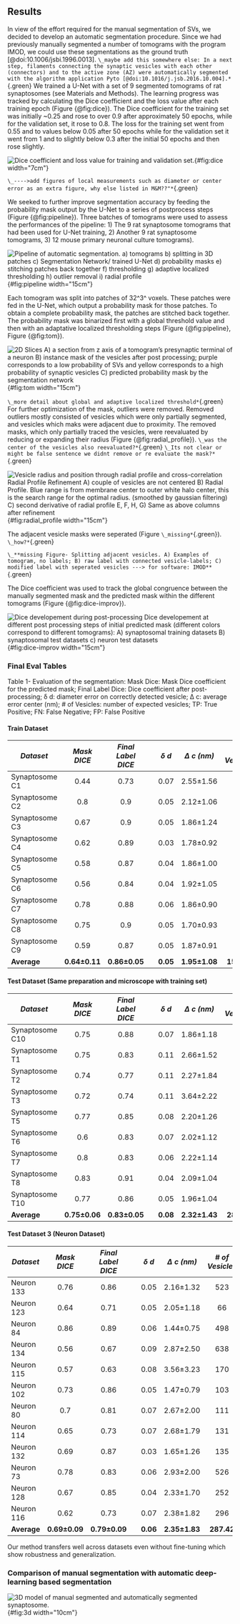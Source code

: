 ## Results

In view of the effort required for the manual segmentation of SVs, we decided to develop an automatic segmentation procedure.
Since we had previously manually segmented a number of tomograms with the program IMOD, we could use these segmentations as the ground truth [@doi:10.1006/jsbi.1996.0013].
`\_maybe add this somewhere else: In a next step, filaments connecting the synaptic vesicles with each other (connectors) and to the active zone (AZ) were automatically segmented with the algorithm application Pyto [@doi:10.1016/j.jsb.2016.10.004].*`{.green}
We trained a U-Net with a set of 9 segmented tomograms of rat synaptosomes (see Materials and Methods).
The learning progress was tracked by calculating the Dice coefficient and the loss value after each training epoch (Figure {@fig:dice}).
The Dice coefficient for the training set was initially ~0.25 and rose to over 0.9 after approximately 50 epochs, while for the validation set, it rose to 0.8. 
The loss for the training set went from 0.55 and to values below 0.05 after 50 epochs while for the validation set it went from 1 and to slightly below 0.3 after the initial 50 epochs and then rose slightly.

![**Dice coefficient and loss value for training and validation set.** ](images/traindice.png){#fig:dice width="7cm"}

`\_---->add figures of local measurements such as diameter or center error as an extra figure, why else listed in M&M??"*`{.green}

We seeked to further improve segmentation accuracy by feeding the probability mask output by the U-Net to a series of postprocess steps (Figure {@fig:pipeline}).
Three batches of tomograms were used to assess the performances of the pipeline: 1) The 9 rat synaptosome tomograms that had been used for U-Net training, 2) Another 9 rat synaptosome tomograms, 3) 12 mouse primary neuronal culture tomograms). 

![**Pipeline of automatic segmentation.** a) tomograms b) splitting in 3D patches c) Segmentation Network/ trained U-Net d) probability masks e) stitching patches back together f) thresholding g) adaptive localized thresholding h) outlier removal i) radial profile](images/pipeline.svg){#fig:pipeline width="15cm"}

Each tomogram was split into patches of 32^3^ voxels.
These patches were fed in the U-Net, which output a probability mask for those patches.
To obtain a complete probability mask, the patches are stitched back together.
The probability mask was binarized first with a global threshold value and then with an adaptative localized thresholding steps (Figure {@fig:pipeline}, Figure {@fig:tom}).

![**2D Slices** A) a section from z axis of a tomogram’s presynaptic terminal of a neuron B) instance mask of the vesicles after post processing; purple corresponds to a low probability of SVs and yellow corresponds to a high probability of synaptic vesicles C) predicted probability mask by the segmentation network](images/tomo-sclae.svg){#fig:tom width="15cm"}

`\_more detail about global and adaptive localized threshold*`{.green}
For further optimization of the mask, outliers were removed. 
Removed outliers mostly consisted of vesicles which were only partially segmented, and vesicles which maks were adjacent due to proximity.
The removed masks, which only partially traced the vesicles, were reevaluated by reducing or expanding their radius (Figure {@fig:radial_profile}).
`\_was the center of the vesicles also reevaluated?*`{.green} `\_Its not clear or might be false sentence we didnt remove or re evaluate the mask?*`{.green}

![**Vesicle radius and position through radial profile and cross-correlation** Radial Profile Refinement A) couple of vesicles are not centered B) Radial Profile. Blue range is from membrane center to outer white halo center, this is the search range for the optimal radius. (smoothed by gaussian filtering) C) second derivative of radial profile E, F, H, G) Same as above columns after refinement](images/radial_avg_115-099.svg){#fig:radial_profile width="15cm"}

The adjacent vesicle masks were seperated (Figure `\_missing*`{.green}). `\_how?*`{.green}

`\_**missing Figure- Splitting adjacent vesicles. A) Examples of tomogram, no labels; B) raw label with connected vesicle-labels; C) modified label with seperated vesicles ---> for software: IMOD**`{.green}

The Dice coefficient was used to track the global congruence between the manually segmented mask and the predicted mask within the different tomograms (Figure {@fig:dice-improv}).

![**Dice developement during post-processing** Dice developement at different post processing steps of initial predicted mask (different colors correspond to different tomograms): A) synaptosomal training datasets B) synaptosomal test datasets c) neuron test datasets](images/improvment-post-processing-dice.svg){#fig:dice-improv width="15cm"}


### Final Eval Tables

Table 1- Evaluation of the segmentation: Mask Dice: Mask Dice coefficient for the predicted mask; Final Label Dice: Dice coefficient after post-processing; δ d: diameter error on correctly detected vesicle; Δ c: average error center (nm); # of Vesicles: number of expected vesicles; TP: True Positive; FN: False Negative; FP: False Positive

#### Train Dataset

| **_Dataset_**  | **_Mask DICE_** | **_Final Label DICE_** |     | **_δ d_** | **_Δ c (nm)_** | **_\# of Vesicles_** |   **TP**   |  **FN**   |  **FP**   |
| -------------- | :-------------: | :--------------------: | :-: | :-------: | :------------: | :------------------: | :--------: | :-------: | :-------: |
| Synaptosome C1 |      0.44       |          0.73          |     |   0.07    |   2.55±1.56    |         223          |    198     |    26     |    49     |
| Synaptosome C2 |       0.8       |          0.9           |     |   0.05    |   2.12±1.06    |         105          |    103     |     2     |     1     |
| Synaptosome C3 |      0.67       |          0.9           |     |   0.05    |   1.86±1.24    |         128          |    127     |     1     |     6     |
| Synaptosome C4 |      0.62       |          0.89          |     |   0.03    |   1.78±0.92    |         144          |    141     |     3     |     4     |
| Synaptosome C5 |      0.58       |          0.87          |     |   0.04    |   1.86±1.00    |         214          |    209     |     5     |    13     |
| Synaptosome C6 |      0.56       |          0.84          |     |   0.04    |   1.92±1.05    |         104          |    102     |     2     |    16     |
| Synaptosome C7 |      0.78       |          0.88          |     |   0.06    |   1.86±0.90    |         184          |    184     |     0     |    16     |
| Synaptosome C8 |      0.75       |          0.9           |     |   0.05    |   1.70±0.93    |         132          |    126     |     6     |     1     |
| Synaptosome C9 |      0.59       |          0.87          |     |   0.05    |   1.87±0.91    |         135          |    132     |     3     |    14     |
| **Average**    |  **0.64±0.11**  |     **0.86±0.05**      |     | **0.05**  | **1.95±1.08**  |      **152.22**      | **97.00%** | **3.00%** | **7.30%** |

#### Test Dataset (Same preparation and microscope with training set)

| **_Dataset_**   | **_Mask DICE_** | **_Final Label DICE_** |     | **_δ d_** | **_Δ c (nm)_** | **_\# of Vesicles_** |   **TP**   |  **FN**   |  **FP**   |
| --------------- | :-------------: | :--------------------: | :-: | :-------: | :------------: | :------------------: | :--------: | :-------: | :-------: |
| Synaptosome C10 |      0.75       |          0.88          |     |   0.07    |   1.86±1.18    |         129          |    123     |     6     |     5     |
| Synaptosome T1  |      0.75       |          0.83          |     |   0.11    |   2.66±1.52    |         699          |    687     |    12     |    33     |
| Synaptosome T2  |      0.74       |          0.77          |     |   0.11    |   2.27±1.84    |         122          |    117     |     5     |     2     |
| Synaptosome T3  |      0.72       |          0.74          |     |   0.11    |   3.64±2.22    |         434          |    397     |    37     |    57     |
| Synaptosome T5  |      0.77       |          0.85          |     |   0.08    |   2.20±1.26    |         535          |    526     |     9     |    25     |
| Synaptosome T6  |       0.6       |          0.83          |     |   0.07    |   2.02±1.12    |         373          |    353     |    20     |    42     |
| Synaptosome T7  |       0.8       |          0.83          |     |   0.06    |   2.22±1.14    |         110          |    107     |     3     |     9     |
| Synaptosome T8  |      0.83       |          0.91          |     |   0.04    |   2.09±1.04    |         100          |     99     |     1     |     2     |
| Synaptosome T10 |      0.77       |          0.86          |     |   0.05    |   1.96±1.04    |          77          |     74     |     3     |     6     |
| **Average**     |  **0.75±0.06**  |     **0.83±0.05**      |     | **0.08**  | **2.32±1.43**  |      **286.56**      | **96.30%** | **3.70%** | **6.10%** |

#### Test Dataset 3 (Neuron Dataset)

| **_Dataset_** | **_Mask DICE_** | **_Final Label DICE_** |     | **_δ d_** | **_Δ c (nm)_** | **_\# of Vesicles_** |   **TP**   |   **FN**   |  **FP**   |
| ------------- | :-------------: | :--------------------: | :-: | :-------: | :------------: | :------------------: | :--------: | :--------: | :-------: |
| Neuron 133    |      0.76       |          0.86          |     |   0.05    |   2.16±1.32    |         523          |    467     |     56     |     8     |
| Neuron 123    |      0.64       |          0.71          |     |   0.05    |   2.05±1.18    |          66          |     58     |     8      |     2     |
| Neuron 84     |      0.86       |          0.89          |     |   0.06    |   1.44±0.75    |         498          |    484     |     14     |     1     |
| Neuron 134    |      0.56       |          0.67          |     |   0.09    |   2.87±2.50    |         638          |    384     |    254     |    63     |
| Neuron 115    |      0.57       |          0.63          |     |   0.08    |   3.56±3.23    |         170          |    123     |     47     |    32     |
| Neuron 102    |      0.73       |          0.86          |     |   0.05    |   1.47±0.79    |         103          |     86     |     17     |     1     |
| Neuron 80     |       0.7       |          0.81          |     |   0.07    |   2.67±2.00    |         111          |    102     |     9      |     3     |
| Neuron 114    |      0.65       |          0.73          |     |   0.07    |   2.68±1.79    |         131          |     93     |     38     |     9     |
| Neuron 132    |      0.69       |          0.87          |     |   0.03    |   1.65±1.26    |         135          |    129     |     6      |    32     |
| Neuron 73     |      0.78       |          0.83          |     |   0.06    |   2.93±2.00    |         526          |    483     |     43     |     2     |
| Neuron 128    |      0.67       |          0.85          |     |   0.04    |   2.33±1.70    |         252          |    232     |     20     |    19     |
| Neuron 116    |      0.62       |          0.73          |     |   0.07    |   2.38±1.82    |         296          |    207     |     89     |    35     |
| **Average**   |  **0.69±0.09**  |     **0.79±0.09**      |     | **0.06**  | **2.35±1.83**  |      **287.42**      | **83.60%** | **16.40%** | **7.90%** |


Our method transfers well across datasets even without fine-tuning which show robustness and generalization.

### Comparison of manual segmentation with automatic deep-learning based segmentation

![**3D model of manual segmented and automatically segmented synaptosome.**](images/3d.png){#fig:3d width="10cm"}
